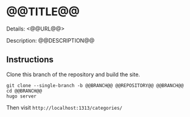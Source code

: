 # @@TITLE@@

Details: <@@URL@@>

Description: @@DESCRIPTION@@

## Instructions

Clone this branch of the repository and build the site.

```text
git clone --single-branch -b @@BRANCH@@ @@REPOSITORY@@ @@BRANCH@@
cd @@BRANCH@@
hugo server
```

Then visit `http://localhost:1313/categories/`
